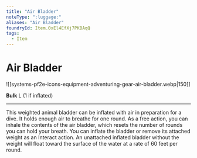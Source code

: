 ```yaml
---
title: "Air Bladder"
noteType: ":luggage:"
aliases: "Air Bladder"
foundryId: Item.0xEl4EfXj7PKBAqQ
tags:
  - Item
---
```


# Air Bladder
![[systems-pf2e-icons-equipment-adventuring-gear-air-bladder.webp|150]]

**Bulk** L (1 if inflated)

* * *

This weighted animal bladder can be inflated with air in preparation for a dive. It holds enough air to breathe for one round. As a free action, you can inhale the contents of the air bladder, which resets the number of rounds you can hold your breath. You can inflate the bladder or remove its attached weight as an Interact action. An unattached inflated bladder without the weight will float toward the surface of the water at a rate of 60 feet per round.
